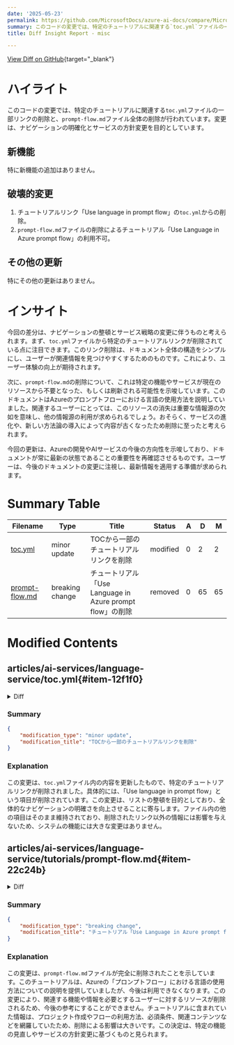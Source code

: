 ```yaml
---
date: '2025-05-23'
permalink: https://github.com/MicrosoftDocs/azure-ai-docs/compare/MicrosoftDocs:aedda49...MicrosoftDocs:2512fb2
summary: このコードの変更では、特定のチュートリアルに関連する`toc.yml`ファイルの一部リンクを削除し、`prompt-flow.md`ファイルを全体的に削除しています。これらの変更は、ナビゲーションの明確化とサービスの方針変更を目的としています。新機能は追加されておらず、いくつかの重大な変更として、チュートリアルリンクの削除や、利用不可となるチュートリアルの存在が挙げられます。この更新は、ユーザー体験の向上を図るためのものであり、サービスの進化に伴い、ドキュメントが常に最新の状態であることの重要性を再認識させる内容となっています。
title: Diff Insight Report - misc

---
```


[View Diff on GitHub](https://github.com/MicrosoftDocs/azure-ai-docs/compare/MicrosoftDocs:aedda49...MicrosoftDocs:2512fb2){target="_blank"}

# ハイライト
このコードの変更では、特定のチュートリアルに関連する`toc.yml`ファイルの一部リンクの削除と、`prompt-flow.md`ファイル全体の削除が行われています。変更は、ナビゲーションの明確化とサービスの方針変更を目的としています。

## 新機能
特に新機能の追加はありません。

## 破壊的変更
1. チュートリアルリンク「Use language in prompt flow」の`toc.yml`からの削除。
2. `prompt-flow.md`ファイルの削除によるチュートリアル「Use Language in Azure prompt flow」の利用不可。

## その他の更新
特にその他の更新はありません。

# インサイト
今回の差分は、ナビゲーションの整頓とサービス戦略の変更に伴うものと考えられます。まず、`toc.yml`ファイルから特定のチュートリアルリンクが削除されている点に注目できます。このリンク削除は、ドキュメント全体の構造をシンプルにし、ユーザーが関連情報を見つけやすくするためのものです。これにより、ユーザー体験の向上が期待されます。

次に、`prompt-flow.md`の削除について、これは特定の機能やサービスが現在のリソースから不要となった、もしくは刷新される可能性を示唆しています。このドキュメントはAzureのプロンプトフローにおける言語の使用方法を説明していました。関連するユーザーにとっては、このリソースの消失は重要な情報源の欠如を意味し、他の情報源の利用が求められるでしょう。おそらく、サービスの進化や、新しい方法論の導入によって内容が古くなったため削除に至ったと考えられます。

今回の更新は、Azureの開発やAIサービスの今後の方向性を示唆しており、ドキュメントが常に最新の状態であることの重要性を再確認させるものです。ユーザーは、今後のドキュメントの変更に注視し、最新情報を適用する準備が求められます。

# Summary Table
|  Filename  | Type |    Title    | Status | A  | D  | M  |
|------------|------|-------------|--------|----|----|----|
| [toc.yml](#item-12f1f0) | minor update | TOCから一部のチュートリアルリンクを削除 | modified | 0 | 2 | 2 | 
| [prompt-flow.md](#item-22c24b) | breaking change | チュートリアル「Use Language in Azure prompt flow」の削除 | removed | 0 | 65 | 65 | 


# Modified Contents
## articles/ai-services/language-service/toc.yml{#item-12f1f0}

<details>
<summary>Diff</summary>
````diff
@@ -713,8 +713,6 @@ items:
     href: tutorials/use-kubernetes-service.md
   - name: Use language in power automate flows
     href: tutorials/power-automate.md
-  - name: Use language in prompt flow
-    href: tutorials/prompt-flow.md
   - name: Native document support
     items:
     - name: Native documents for language processing
````
</details>

### Summary

```json
{
    "modification_type": "minor update",
    "modification_title": "TOCから一部のチュートリアルリンクを削除"
}
```

### Explanation
この変更は、`toc.yml`ファイル内の内容を更新したもので、特定のチュートリアルリンクが削除されました。具体的には、「Use language in prompt flow」という項目が削除されています。この変更は、リストの整頓を目的としており、全体的なナビゲーションの明確さを向上させることに寄与します。ファイル内の他の項目はそのまま維持されており、削除されたリンク以外の情報には影響を与えないため、システムの機能には大きな変更はありません。

## articles/ai-services/language-service/tutorials/prompt-flow.md{#item-22c24b}

<details>
<summary>Diff</summary>
````diff
@@ -1,65 +0,0 @@
----
-title: Use Language in Azure prompt flow
-description: Learn how to use Azure AI Language in prompt flow.
-author: jboback
-ms.author: jboback
-ms.service: azure-ai-language
-ms.topic: how-to
-ms.date: 01/31/2025
----
-
-# Use Language in Azure prompt flow
-
-> [!IMPORTANT]
-> Some of the features described in this article might only be available in preview. This preview is provided without a service-level agreement, and we don't recommend it for production workloads. Certain features might not be supported or might have constrained capabilities. For more information, see [Supplemental Terms of Use for Microsoft Azure Previews](https://azure.microsoft.com/support/legal/preview-supplemental-terms/).
-
-[Prompt flow in Azure AI Foundry portal](../../../ai-foundry/how-to/prompt-flow.md) is a development tool designed to streamline the entire development cycle of AI applications powered by Large Language Models (LLMs). You can explore and quickly start to use and fine-tune various natural language processing capabilities from Azure AI Language, reducing your time to value and deploying solutions with reliable evaluation.
-
-This tutorial teaches you how to use Language in prompt flow utilizing [Azure AI Foundry](https://ai.azure.com).                            
-
-## Prerequisites
-
-- An Azure subscription - <a href="https://azure.microsoft.com/free/cognitive-services" target="_blank">Create one for free</a>.
-
-- Your subscription needs to be below your [quota limit](../../../ai-foundry/how-to/quota.md) to deploy a new flow in this tutorial.
-
-## Create a project in Azure AI Foundry portal
-
-Your project is used to organize your work and save state. 
-
-[!INCLUDE [Create project](../../../ai-foundry/includes/create-hub-project.md)]
-
-## Using Azure AI Language via the prompt flow gallery
-
-You can create an Azure AI Language flow by either cloning the samples available in the gallery or creating a flow from scratch. If you already have flow files in local or file share, you can also import the files to create a flow. For the purposes of this tutorial we'll be using the prebuilt **Analyze Conversations** flow.
-
-To create a prompt flow from the gallery in [Azure AI Foundry portal](https://ai.azure.com/):
-
-1. Sign in to Azure AI Foundry and select your project.
-
-1. From the collapsible left menu, select Prompt flow.
-
-1. Select + Create.
-
-1. Find the **Analyze Conversations** tile in the gallery and select *Clone*.
-
-1. In the right sidebar, name the folder and click the **Clone** button.
-
-1. After the process is complete, you'll be taken to the prompt flow wizard. Click **Start Compute Session** in the upper right hand corner to begin. The various parts of the wizard are out lined below:
-
-    :::image type="content" source="../media/prompt-flow/prompt-flow-wizard.png" alt-text="Screenshot of the prompt flow wizard page with each part of the tool numbered." lightbox="../media/prompt-flow/prompt-flow-wizard.png":::
-
-    1. A graph view of your flow.
-    1. Files in your flow. Click the arrow to expand this section.
-    1. Azure AI Language tools in the "More tools" dropdown menu, which you can add capabilities that you need for your flow. There are more tools that you can add from LLM, Prompt, and Python menu. This menu is only accessible after the compute session has started.
-    1. Configure your output.
-    1. Configure steps (or tools) in the flow.
-    1. Run, evaluate, and deploy your flow.
-
-1. Once you've configured everything to your liking, press the run button in the upper right hand corner.
-
-## Related content
-
-* [Azure AI Language homepage](https://aka.ms/azure-language)
-* [Azure AI Language product demo videos](https://aka.ms/language-videos)
-* [Explore Azure AI Language in Azure AI Foundry portal](https://aka.ms/AzureAiLanguage)
````
</details>

### Summary

```json
{
    "modification_type": "breaking change",
    "modification_title": "チュートリアル「Use Language in Azure prompt flow」の削除"
}
```

### Explanation
この変更は、`prompt-flow.md`ファイルが完全に削除されたことを示しています。このチュートリアルは、Azureの「プロンプトフロー」における言語の使用方法についての説明を提供していましたが、今後は利用できなくなります。この変更により、関連する機能や情報を必要とするユーザーに対するリソースが削除されるため、今後の参考にすることができません。チュートリアルに含まれていた情報は、プロジェクト作成やフローの利用方法、必須条件、関連コンテンツなどを網羅していたため、削除による影響は大きいです。この決定は、特定の機能の見直しやサービスの方針変更に基づくものと見られます。


